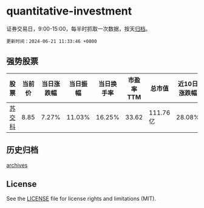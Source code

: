 # quantitative-investment

证券交易日，9:00-15:00，每半时抓取一次数据，按天[归档](archives)。

`更新时间：2024-06-21 11:33:46 +0800`

## 强势股票

|股票|当前价|当日涨跌幅|当日振幅|当日换手率|市盈率TTM|总市值|近10日涨跌幅|
|----|----|----|----|----|----|----|----|
|[苏交科](https://xueqiu.com/S/SZ300284)|8.85|7.27%|11.03%|16.25%|33.62|111.76亿|28.08%|

## 历史归档

[archives](archives)

## License

See the [LICENSE](LICENSE) file for license rights and limitations (MIT).